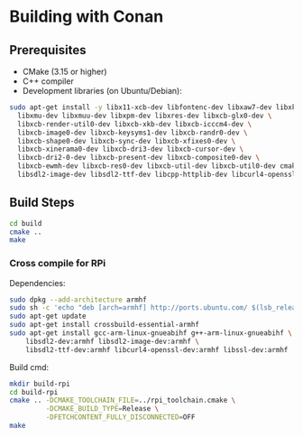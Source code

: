# Building with Conan

## Prerequisites
- CMake (3.15 or higher)
- C++ compiler
- Development libraries (on Ubuntu/Debian):
```bash
sudo apt-get install -y libx11-xcb-dev libfontenc-dev libxaw7-dev libxkbfile-dev \
  libxmu-dev libxmuu-dev libxpm-dev libxres-dev libxcb-glx0-dev \
  libxcb-render-util0-dev libxcb-xkb-dev libxcb-icccm4-dev \
  libxcb-image0-dev libxcb-keysyms1-dev libxcb-randr0-dev \
  libxcb-shape0-dev libxcb-sync-dev libxcb-xfixes0-dev \
  libxcb-xinerama0-dev libxcb-dri3-dev libxcb-cursor-dev \
  libxcb-dri2-0-dev libxcb-present-dev libxcb-composite0-dev \
  libxcb-ewmh-dev libxcb-res0-dev libxcb-util-dev libxcb-util0-dev cmake \
  libsdl2-image-dev libsdl2-ttf-dev libcpp-httplib-dev libcurl4-openssl-dev
```

## Build Steps

```bash
cd build
cmake .. 
make
```

### Cross compile for RPi

Dependencies:

```bash
sudo dpkg --add-architecture armhf
sudo sh -c 'echo "deb [arch=armhf] http://ports.ubuntu.com/ $(lsb_release -cs) main restricted universe multiverse" >> /etc/apt/sources.list.d/armhf.list'
sudo apt-get update
sudo apt-get install crossbuild-essential-armhf
sudo apt-get install gcc-arm-linux-gnueabihf g++-arm-linux-gnueabihf \
    libsdl2-dev:armhf libsdl2-image-dev:armhf \
    libsdl2-ttf-dev:armhf libcurl4-openssl-dev:armhf libssl-dev:armhf
```

Build cmd:

```bash
mkdir build-rpi
cd build-rpi
cmake .. -DCMAKE_TOOLCHAIN_FILE=../rpi_toolchain.cmake \
         -DCMAKE_BUILD_TYPE=Release \
         -DFETCHCONTENT_FULLY_DISCONNECTED=OFF
make
```